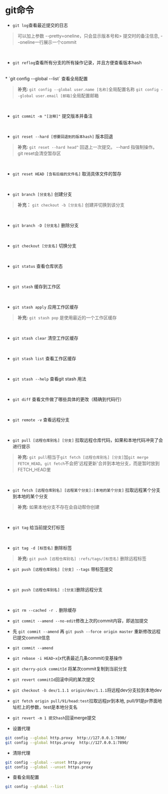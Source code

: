 # git命令

* `git log`查看最近提交的日志

> 可以加上参数  --pretty=oneline，只会显示版本号和> 提交时的备注信息,
 --oneline一行展示一个commit

<br/>

* `git reflog`查看所有分支的所有操作记录，并且方便查看版本hash
<br/>
* `git config --global --list` 查看全局配置

> **补充:**
> `git config --global user.name [名称]`全局配置名称
> `git config --global user.email [邮箱]`全局配置邮箱

<br/>

* `git commit -m "[注释]"` 提交版本并备注

<br/>

* `git reset --hard [想要回退到的版本hash]` 版本回退

> **补充:**
> `git reset --hard head^` 回退上一次提交。
> --hard 指强制操作。
> git reset会清空暂存区

<br/>

* `git reset HEAD [含有后缀的文件名]` 取消具体文件的暂存

<br/>

* `git branch [分支名]` 创建分支

> **补充：**
> `git checkout -b [分支名]` 创建并切换到该分支

<br/>

* `git branch -D [分支名]` 删除分支

<br/>

* `git checkout [分支名]` 切换分支

<br/>

* `git status` 查看仓库状态

<br/>

* `git stash` 缓存到工作区

<br/>

* `git stash apply` 应用工作区缓存

> **补充:**
> `git stash pop` 是使用最近的一个工作区缓存

<br/>

* `git stash clear` 清空工作区缓存

<br/>

* `git stash list` 查看工作区缓存

<br/>

* `git stash --help` 查看git stash 用法

<br/>

* `git diff` 查看文件做了哪些具体的更改（精确到代码行）

<br/>

* `git remote -v` 查看远程分支

<br/>

* `git pull [远程仓库别名] [分支]` 拉取远程仓库代码，如果和本地代码冲突了会进行提示

> **补充:**
> `git pull`相当于`git fetch [远程仓库别名] [分支]`加`git merge FETCH_HEAD`。`git fetch`不会把'远程更新'合并到本地分支，而是暂时放到FETCH_HEAD里

<br/>

* `git fetch [远程仓库别名] [远程某个分支]:[本地的某个分支]` 拉取远程某个分支到本地的某个分支

> **补充:**
> 如果本地分支不存在会自动帮你创建

<br/>

* `git tag` 给当前提交打标签

<br/>

* `git tag -d [标签名]` 删除标签

> **补充:**
> `git push [远程仓库别名] :refs/tags/[标签名]` 删除远程标签

* `git push [远程仓库别名] [分支] --tags` 带标签提交

<br/>

* `git push [远程仓库别名] :[分支]`删除远程分支

<br/>

* `git rm --cached -r .` 删除缓存

* `git commit --amend --no-edit`修改上次的commit内容，即追加提交

* 先 `git commit --amend` 再 `git push --force origin master` 重新修改远程已提交commit信息

* `git commit --amend`

* `git rebase -i HEAD~x`(x代表最近几条commit)变基操作

* `git cherry-pick commitId` 将某次commit复制到当前分支

* `git revert commitId`回滚中间的某次提交

* `git checkout -b dev/1.1.1 origin/dev/1.1.1`将远程dev分支拉到本地dev

* `git fetch origin pull/91/head:test`拉取远程pr到本地,  pull/91是pr界面地址栏上的参数，test是本地分支名

* `git revert -m 1 提交hash`回滚merge提交

* 设置代理

```bash
git config --global http.proxy  http://127.0.0.1:7890/
git config --global https.proxy  http://127.0.0.1:7890/
```

* 清除代理

```bash
git config --global --unset http.proxy
git config --global --unset https.proxy
```

* 查看全局配置

```bash
git config --global --list
```
